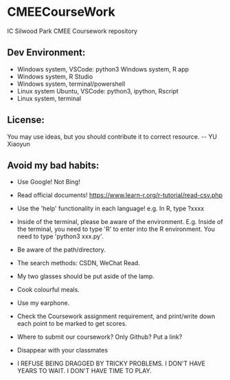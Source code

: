 # CMEECourseWork
IC Silwood Park CMEE Coursework repository

## Dev Environment: 
- Windows system, VSCode: python3
Windows system, R app
- Windows system, R Studio
- Windows system, terminal/powershell
- Linux system Ubuntu, VSCode: python3, ipython, Rscript
- Linux system, terminal

## License: 
You may use ideas, but you should contribute it to correct resource. -- YU Xiaoyun


## Avoid my bad habits: 
- Use Google! Not Bing! 
- Read official documents! https://www.learn-r.org/r-tutorial/read-csv.php
- Use the 'help' functionality in each language! e.g. In R, type ?xxxx
- Inside of the terminal, please be aware of the environment. E.g. Inside of the terminal, you need to type 'R' to enter into the R environment. You need to type 'python3 xxx.py'. 
- Be aware of the path/directory. 
- The search methods: CSDN, WeChat Read. 
- My two glasses should be put aside of the lamp. 
- Cook colourful meals. 
- Use my earphone. 
- Check the Coursework assignment requirement, and print/write down each point to be marked to get scores. 
- Where to submit our coursework? Only Github? Put a link? 
- Disappear with your classmates

- I REFUSE BEING DRAGGED BY TRICKY PROBLEMS. I DON'T HAVE YEARS TO WAIT. I DON'T HAVE TIME TO PLAY. 


